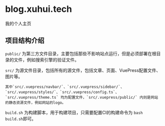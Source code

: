 # blog.xuhui.tech

我的个人主页

## 项目结构介绍

`public/` 为第三方文件目录，主要包括那些不影响站点运行，但是必须部署在根目录的文件，例如搜索引擎的验证文件。

`src/` 为源文件目录，包括所有的源文件，包括文章、页面、VuePress配置文件、图片等。

    其中`src/.vuepress/navbar/`、`src/.vuepress/sidebar/`、`src/.vuepress/styles/`、`src/.vuepress/config.ts`、`src/.vuepress/theme.ts` 均为配置文件，`src/.vuepress/public/` 内则是网站的静态资源文件，例如网站的logo。

`build.sh` 为构建脚本，用于构建项目，只需要配置CI的构建命令为 `bash build.sh`即可。
